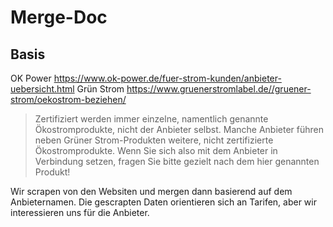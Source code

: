 # Merge-Doc

## Basis
OK Power https://www.ok-power.de/fuer-strom-kunden/anbieter-uebersicht.html
Grün Strom https://www.gruenerstromlabel.de//gruener-strom/oekostrom-beziehen/

> Zertifiziert werden immer einzelne, namentlich genannte Ökostromprodukte, nicht der Anbieter selbst. Manche Anbieter führen neben Grüner Strom-Produkten weitere, nicht zertifizierte Ökostromprodukte. Wenn Sie sich also mit dem Anbieter in Verbindung setzen, fragen Sie bitte gezielt nach dem hier genannten Produkt!

Wir scrapen von den Websiten und mergen dann basierend auf dem Anbieternamen.
Die gescrapten Daten orientieren sich an Tarifen, aber wir interessieren uns für die Anbieter.
